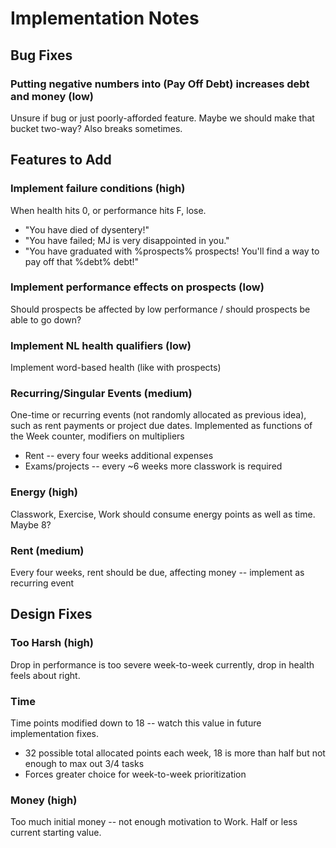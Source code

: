 # Implementation Notes

## Bug Fixes

### Putting negative numbers into (Pay Off Debt) increases debt and money (low)

Unsure if bug or just poorly-afforded feature. Maybe we should make that bucket two-way? Also breaks sometimes.

## Features to Add

### Implement failure conditions (high)

When health hits 0, or performance hits F, lose.

- "You have died of dysentery!"
- "You have failed; MJ is very disappointed in you."
- "You have graduated with %prospects% prospects! You'll find a way to pay off that %debt% debt!"

### Implement performance effects on prospects (low)

Should prospects be affected by low performance / should prospects be able to go down?

### Implement NL health qualifiers (low)

Implement word-based health (like with prospects)

### Recurring/Singular  Events (medium)

One-time or recurring events (not randomly allocated as previous idea), such as rent payments or project due dates. Implemented as functions of the Week counter, modifiers on multipliers

- Rent -- every four weeks additional expenses
- Exams/projects -- every ~6 weeks more classwork is required

### Energy (high)

Classwork, Exercise, Work should consume energy points as well as time. Maybe 8?

### Rent (medium)

Every four weeks, rent should be due, affecting money -- implement as recurring event

## Design Fixes

### Too Harsh (high)

Drop in performance is too severe week-to-week currently, drop in health feels about right. 

### Time

Time points modified down to 18 -- watch this value in future implementation fixes. 

- 32 possible total allocated points each week, 18 is more than half but not enough to max out 3/4 tasks
- Forces greater choice for week-to-week prioritization

### Money (high)

Too much initial money -- not enough motivation to Work. Half or less current starting value.

